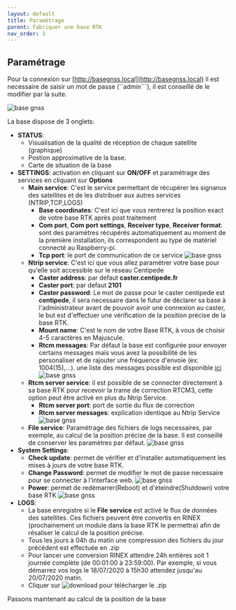 ```yaml
---
layout: default
title: Paramétrage
parent: Fabriquer une base RTK
nav_order: 3
---
```


## Paramétrage

Pour la connexion sur [http://basegnss.local](http://basegnss.local) il est necessaire de saisir un mot de passe (``admin```), il est conseillé de le modifier par la suite.

![base gnss](https://jancelin.github.io/docs-centipedeRTK/assets/images/basegnss/basegnss1.gif)

La base dispose de 3 onglets:

* **STATUS**: 
	* Visualisation de la qualité de réception de chaque satellite (graphique)
	* Postion approximative de la base.
	* Carte de situation de la base
* **SETTINGS**: activation en cliquant sur **ON/OFF** et paramétrage des services en cliquant sur **Options**
	* **Main service**: C'est le service permettant de récupérer les signanux des satellites et de les distribuer aux autres services (NTRIP,TCP,LOGS)
		* **Base coordinates**: C'est ici que vous rentrerez la position exact de votre base RTK après post traitement
		* **Com port**, **Com port settings**, **Receiver type**, **Receiver format**: sont des paramètres récupérés automatiquement au moment de la première installation, ils correspondent au type de matériel connecté au Raspberry-pi.
		* **Tcp port**: le port de communication de ce service
![base gnss](https://jancelin.github.io/docs-centipedeRTK/assets/images/basegnss/basegnss_settings1.png)
	* **Ntrip service**: C'est ici que vous allez paramétrer votre base pour qu'elle soit accessible sur le réseau Centipede
		* **Caster address**: par defaut **caster.centipede.fr**
		* **Caster port**: par defaut **2101**
		* **Caster password**: Le mot de passe pour le caster centipede est **centipede**, il sera necessaire dans le futur de déclarer sa base à l'administrateur avant de pouvoir avoir une connexion au caster, le but est d'effectuer une vérification de la position précise de la base RTK.
		* **Mount name**: C'est le nom de votre Base RTK, à vous de choisir 4-5 caractères en Majuscule.
		* **Rtcm messages**: Par défaut la base est configurée pour envoyer certains messages mais vous avez la possibilité de les personaliser et de rajouter une fréquence d'envoie (ex: 1004(15),...). une liste des messages possible est disponible [ici](https://www.use-snip.com/kb/knowledge-base/rtcm-3-message-list/?gclid=EAIaIQobChMI6NC3pcj06QIVg53VCh3T1gG8EAAYASAAEgKGD_D_BwE)
![base gnss](https://jancelin.github.io/docs-centipedeRTK/assets/images/basegnss/basegnss_settings2.png)
	* **Rtcm server service**: il est possible de se connecter directement à sa base RTK pour recevoir la trame de correction RTCM3, cette option peut être activé en plus du Ntrip Service.
		* **Rtcm server port**: port de sortie du flux de correction
		* **Rtcm server messages**: explication identique au Ntrip Service
![base gnss](https://jancelin.github.io/docs-centipedeRTK/assets/images/basegnss/basegnss_settings3.png)
	* **File service**: Paramétrage des fichiers de logs necessaires, par exemple, au calcul de la position précise de la base. Il est conseillé de conserver les paramètres par défaut.
![base gnss](https://jancelin.github.io/docs-centipedeRTK/assets/images/basegnss/basegnss_settings4.png)
* **System Settings**:
	* **Check update**: permet de vérifier et d'installer automatiquement les mises à jours de votre base RTK.
	* **Change Password**: permet de modifier le mot de passe necessaire pour se connecter à l'interface web.
![base gnss](https://jancelin.github.io/docs-centipedeRTK/assets/images/basegnss/basegnss_settings5.png)
	* **Power**: permet de redémarrer(Reboot) et d'éteindre(Shutdown) votre base RTK
![base gnss](https://jancelin.github.io/docs-centipedeRTK/assets/images/basegnss/basegnss_settings6.png)
* **LOGS**: 
	* La base enregistre si le  **File service** est activé le flux de données des satellites. Ces fichiers peuvent être convertis en RINEX (prochainement un module dans la base RTK le permettra) afin de résaliser le calcul de la position précise.
	* Tous les jours à 04h du matin une compression des fichiers du jour précédent est effectuée en .zip
	* Pour lancer une conversion RINEX attendre 24h entières soit 1 journée complète (de 00:01:00 à 23:59:00). Par exemple, si vous démarrez vos logs le 18/07/2020 à 15h30 attendez jusqu'au 20/07/2020 matin.
	* Cliquer sur ![download](https://jancelin.github.io/docs-centipedeRTK/assets/images/basegnss/basegnss_logs_download.png) pour télécharger le .zip

Passons maintenant au calcul de la position de la base

